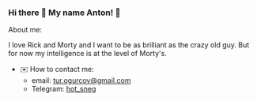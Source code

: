 ### Hi there 👋 My name Anton! 🥒

About me:

I love Rick and Morty and I want to be as brilliant as the crazy old guy. 
But for now my intelligence is at the level of Morty's.

- ✉️ How to contact me:
   - email: tur.ogurcov@gmail.com
   - Telegram: [hot_sneg](https://t.me/ogoorchick)
 

